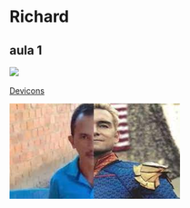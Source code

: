
# Richard
## aula 1 


<!-- colocando icons -->



<img height="200px" src="https://cdn.jsdelivr.net/gh/devicons/devicon/icons/python/python-original.svg" /> 



<!-- colocando link -->



<a href="https://devicon.dev/" > Devicons </a>



<!-- colocando imagens -->



<img src="download.jpg">
